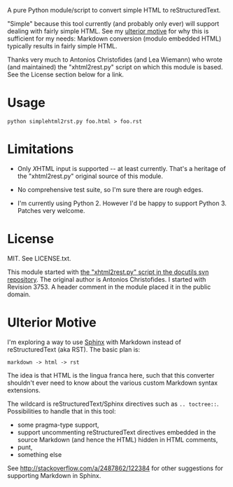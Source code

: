 A pure Python module/script to convert simple HTML to reStructuredText.

"Simple" because this tool currently (and probably only ever) will support
dealing with fairly simple HTML. See my [ulterior motive](#ulterior-motive)
for why this is sufficient for my needs: Markdown conversion (modulo
embedded HTML) typically results in fairly simple HTML.

Thanks very much to Antonios Christofides (and Lea Wiemann) who wrote (and
maintained) the "xhtml2rest.py" script on which this module is based. See the
License section below for a link.


# Usage

    python simplehtml2rst.py foo.html > foo.rst


# Limitations

- Only *X*HTML input is supported -- at least currently. That's a heritage of
  the "xhtml2rest.py" original source of this module.

- No comprehensive test suite, so I'm sure there are rough edges.

- I'm currently using Python 2. However I'd be happy to support Python 3.
  Patches very welcome.


# License

MIT. See LICENSE.txt.

This module started with [the "xhtml2rest.py" script in the docutils svn
repository](http://sourceforge.net/p/docutils/code/HEAD/tree/trunk/sandbox/xhtml2rest/).
The original author is Antonios Christofides. I started with Revision 3753.
A header comment in the module placed it in the public domain.


# Ulterior Motive

I'm exploring a way to use [Sphinx](http://sphinx-doc.org/) with Markdown
instead of reStructuredText (aka RST). The basic plan is:

    markdown -> html -> rst

The idea is that HTML is the lingua franca here, such that this converter
shouldn't ever need to know about the various custom Markdown syntax
extensions.

The wildcard is reStructuredText/Sphinx directives such as `.. toctree::`.
Possibilities to handle that in this tool:

- some pragma-type support,
- support uncommenting reStructuredText directives embedded in the
  source Markdown (and hence the HTML) hidden in HTML comments,
- punt,
- something else

See <http://stackoverflow.com/a/2487862/122384> for other suggestions for
supporting Markdown in Sphinx.
